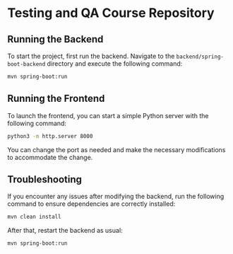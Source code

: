 # Testing and QA Course Repository

## Running the Backend
To start the project, first run the backend. Navigate to the `backend/spring-boot-backend` directory and execute the following command:

```sh
mvn spring-boot:run
```

## Running the Frontend
To launch the frontend, you can start a simple Python server with the following command:

```sh
python3 -m http.server 8000
```

You can change the port as needed and make the necessary modifications to accommodate the change.

## Troubleshooting
If you encounter any issues after modifying the backend, run the following command to ensure dependencies are correctly installed:

```sh
mvn clean install
```

After that, restart the backend as usual:

```sh
mvn spring-boot:run
